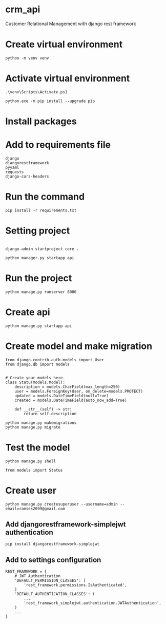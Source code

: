 # crm_api

Customer Relational Management with django rest framework

# Create virtual environment

```
python -m venv venv
```

# Activate virtual environment

```
.\venv\Scripts\Activate.ps1

python.exe -m pip install --upgrade pip
```

# Install packages

# Add to requirements file

```
django
djangorestframework
pyyaml
requests
django-cors-headers
```

# Run the command

```
pip install -r requirements.txt
```

# Setting project

```

django-admin startproject core .

python manager.py startapp api

```

# Run the project

```
python manage.py runserver 8000
```

# Create api

```
python manage.py startapp api
```

# Create model and make migration

```
from django.contrib.auth.models import User
from django.db import models


# Create your models here.
class Statu(models.Model):
    description = models.CharField(max_length=250)
    user = models.ForeignKey(User, on_delete=models.PROTECT)
    updated = models.DateTimeField(null=True)
    created = models.DateTimeField(auto_now_add=True)

    def __str__(self) -> str:
        return self.description
```

```
python manage.py makemigrations
python manage.py migrate
```

# Test the model

```
python manage.py shell

from models import Status

```

# Create user

```
python manage.py createsuperuser --username=admin --email=ramses2099@gmail.com

```

## Add djangorestframework-simplejwt authentication

```
pip install djangorestframework-simplejwt
```

## Add to settings configuration

```
REST_FRAMEWORK = {
    # JWT Authentication
    'DEFAULT_PERMISSION_CLASSES': [
        'rest_framework.permissions.IsAuthenticated',
    ]
    'DEFAULT_AUTHENTICATION_CLASSES': (
        ...
        'rest_framework_simplejwt.authentication.JWTAuthentication',
    )
    ...
}
```
